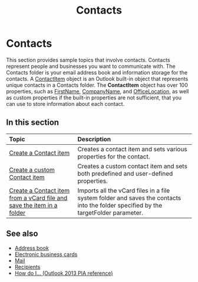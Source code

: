 ﻿---
title: Contacts
TOCTitle: Contacts
ms:assetid: e988de54-6b1e-4e83-a226-3a898903608f
ms:mtpsurl: https://msdn.microsoft.com/en-us/library/Ff184649(v=office.15)
ms:contentKeyID: 55119820
ms.date: 07/24/2014
mtps_version: v=office.15
---

# Contacts

This section provides sample topics that involve contacts. Contacts represent people and businesses you want to communicate with. The Contacts folder is your email address book and information storage for the contacts. A [ContactItem](https://msdn.microsoft.com/en-us/library/bb644956\(v=office.15\)) object is an Outlook built-in object that represents unique contacts in a Contacts folder. The **ContactItem** object has over 100 properties, such as [FirstName](https://msdn.microsoft.com/en-us/library/bb652965\(v=office.15\)), [CompanyName](https://msdn.microsoft.com/en-us/library/bb610212\(v=office.15\)), and [OfficeLocation](https://msdn.microsoft.com/en-us/library/bb647145\(v=office.15\)), as well as custom properties if the built-in properties are not sufficient, that you can use to store information about each contact.

## In this section

|Topic|Description|
|:----|:----------|
|[Create a Contact item](how-to-create-a-contact-item.md)  |Creates a contact item and sets various properties for the contact.|
|[Create a custom Contact item](how-to-create-a-custom-contact-item.md)  |Creates a custom contact item and sets both predefined and user-defined properties.|
|[Create a Contact item from a vCard file and save the item in a folder](how-to-create-a-contact-item-from-a-vcard-file-and-save-the-item-in-a-folder.md)  |Imports all the vCard files in a file system folder and saves the contacts into the folder specified by the targetFolder parameter.|

## See also

- [Address book](address-book.md)
- [Electronic business cards](electronic-business-cards.md)
- [Mail](mail.md)
- [Recipients](recipients.md)
- [How do I... (Outlook 2013 PIA reference)](how-do-i-outlook-2013-pia-reference.md)

